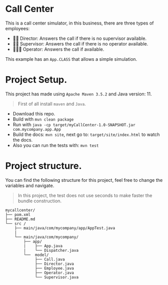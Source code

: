 # Call Center
This is a call center simulator, in this 
business, there are three types of employees:
 
  - 👸🏾 Director: Answers the call if there is no supervisor available.
  - 👮🏾‍ Supervisor: Answers the call if there is no operator available.
  - 👨🏼‍🔧 Operator: Answers the call if available.

This example has an `App.CLASS` that allows 
a simple simulation.

# Project Setup.
This project has made using `Apache Maven 3.5.2` and
Java version: 11.

  > First of all install `maven` and `Java`.

  - Download this repo.
  - Build with `mvn clean package`
  - Run with `java -cp target/myCallCenter-1.0-SNAPSHOT.jar com.mycompany.app.App`
  - Build the docs: `mvn site`, next go to:
  `target/site/index.html` to watch the docs.
  - Also you can run the tests with: `mvn test`

# Project structure.
You can find the following structure for this project,
feel free to change the variables and navigate.

  > In this project, the test does not use seconds to make faster the bundle construction.


```
mycallcenter/
├── pom.xml
├── README.md
└── src /
    ├── main/java/com/mycompany/app/AppTest.java
    |
    └── main/java/com/mycompany/
        ├── app/
        |    ├── App.java
        |    └── Dispatcher.java
        └──  model/
             ├── Call.java
             ├── Director.java
             ├── Employee.java
             ├── Operator.java
             └── Supervisor.java
```
